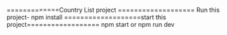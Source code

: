 =============Country List project ===================
Run this project-
npm install
===================start this project==================
npm start or npm run dev 
